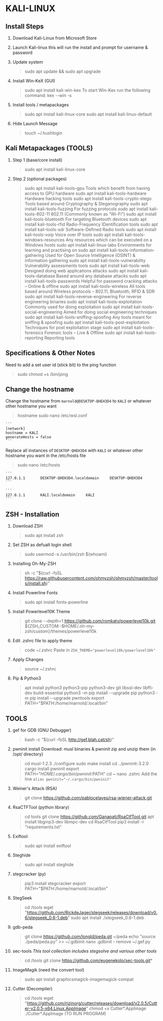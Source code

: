 # KALI-LINUX

## Install Steps

1. Download Kali-Linux from Microsoft Store

2. Launch Kali-linux this will run the install and prompt for username & password

3. Update system
    > sudo apt update && sudo apt upgrade

4. Install Win-KeX (GUI)
    > sudo apt install kali-win-kex
    To start Win-Kex run the following command:
    > kex --win -s

5. Install tools / metapackages
    > sudo apt install kali-linux-core
    > sudo apt install kali-linux-default

6. Hide Launch Message
    > touch ~/.hushlogin

## Kali Metapackages (TOOLS)

1. Step 1 (base/core install)
    > sudo apt install kali-linux-core

2. Step 2 (optional packages)
    > sudo apt install kali-tools-gpu
        Tools which benefit from having access to GPU hardware
    > sudo apt install kali-tools-hardware
        Hardware hacking tools
    > sudo apt install kali-tools-crypto-stego
        Tools based around Cryptography & Steganography
    > sudo apt install kali-tools-fuzzing
        For fuzzing protocols
    > sudo apt install kali-tools-802-11
        802.11 (Commonly known as “Wi-Fi”)
    > sudo apt install kali-tools-bluetooth
        For targeting Bluetooth devices
    > sudo apt install kali-tools-rfid
        Radio-Frequency IDentification tools
    > sudo apt install kali-tools-sdr
        Software-Defined Radio tools
    > sudo apt install kali-tools-voip
        Voice over IP tools
    > sudo apt install kali-tools-windows-resources
        Any resources which can be executed on a Windows hosts
    > sudo apt install kali-linux-labs
        Environments for learning and practising on
    > sudo apt install kali-tools-information-gathering
        Used for Open Source Intelligence (OSINT) & information gathering
    > sudo apt install kali-tools-vulnerability
        Vulnerability assessments tools
    > sudo apt install kali-tools-web
        Designed doing web applications attacks
    > sudo apt install kali-tools-database
        Based around any database attacks
    > sudo apt install kali-tools-passwords
        Helpful for password cracking attacks – Online & offline
    > sudo apt install kali-tools-wireless
        All tools based around Wireless protocols – 802.11, Bluetooth, RFID & SDR
    > sudo apt install kali-tools-reverse-engineering
        For reverse engineering binaries
    > sudo apt install kali-tools-exploitation
        Commonly used for doing exploitation
    > sudo apt install kali-tools-social-engineering
        Aimed for doing social engineering techniques
    > sudo apt install kali-tools-sniffing-spoofing
        Any tools meant for sniffing & spoofing
    > sudo apt install kali-tools-post-exploitation
        Techniques for post exploitation stage
    > sudo apt install kali-tools-forensics
        Forensic tools – Live & Offline
    > sudo apt install kali-tools-reporting
        Reporting tools

## Specifications & Other Notes

Need to add a set user id (stick bit) to the ping function

> sudo chmod +s /bin/ping

## Change the hostname

Change the hostname from `marnold@DESKTOP-QHEH3D4` to `KALI` or whatever other hostname you want

> hostname
> sudo nano /etc/wsl.conf

    ```
    [network]
    hostname = KALI
    generateHosts = false
    ```

Replace all instances of `DESKTOP-QHEH3D4` with `KALI` or whatever other hostname you want in the /etc/hosts file

> sudo nano /etc/hosts

    ```
    127.0.1.1       DESKTOP-QHEH3D4.localdomain     DESKTOP-QHEH3D4
    ```

    ```
    127.0.1.1       KALI.localdomain     KALI
    ```

## ZSH - Installation

1. Download ZSH
    > sudo apt install zsh

2. Set ZSH as defualt login shell
    > sudo usermod -s /usr/bin/zsh $(whoami)

3. Installing Oh-My-ZSH
    > sh -c "$(curl -fsSL <https://raw.githubusercontent.com/ohmyzsh/ohmyzsh/master/tools/install.sh>)"

4. Install Powerline Fonts
    > sudo apt install fonts-powerline

5. Install Powerlevel10K Theme
    > git clone --depth=1 <https://github.com/romkatv/powerlevel10k.git> ${ZSH_CUSTOM:-$HOME/.oh-my-zsh/custom}/themes/powerlevel10k

6. Edit .zshrc file to apply theme
    > code ~/.zshrc
    Paste in `ZSH_THEME="powerlevel10k/powerlevel10k"`

7. Apply Changes
    > source ~/.zshrc

8. Pip & Python3
    > apt install python3 python3-pip python3-dev git libssl-dev libffi-dev build-essential
    > python3 -m pip install --upgrade pip
    > python3 -m pip install --upgrade pwntools
    > export PATH="$PATH:/home/marnold/.local/bin"

## TOOLS

1. gef for GDB (GNU Debugger)
    > bash -c "$(curl -fsSL <http://gef.blah.cat/sh>)"

2. pwninit install
    Download: musl binaries & pwninit zip and unzip them (in /opt/ directory)
    > cd musl-1.2.3
    > ./configure
    > sudo make install
    > cd ../pwninit-3.2.0
    > cargo install pwninit
    > export PATH="$HOME/.cargo/bin/pwninit:$PATH"
    > cd ~
    > nano .zshrc
    Add the line `alias pwninit="~/.cargo/bin/pwninit"`

3. Weiner's Attack (RSA)
    > git clone <https://github.com/pablocelayes/rsa-wiener-attack.git>

4. RsaCTFTool (python library)
    > cd tools
    > git clone <https://github.com/Ganapati/RsaCtfTool.git>
    > apt install libgmp3-dev libmpc-dev
    > cd RsaCtfTool
    > pip3 install -r "requirements.txt"

5. Exiftool
    > sudo apt install exiftool

6. Steghide
    > sudo apt install steghide

7. stegcracker (py)
    > pip3 install stegcracker
    > export PATH="$PATH:/home/marnold/.local/bin"

8. StegSeek
    > cd /tools
    > wget "https://github.com/RickdeJager/stegseek/releases/download/v0.6/stegseek_0.6-1.deb"
    > sudo apt install ./stegseek_0.6-1.deb

9. gdb-peda
    > git clone <https://github.com/longld/peda.git> ~/peda
    > echo "source ./peda/peda.py" >> ~/.gdbinit
    > nano .gdbinit
        - remove ~/.gef.py

10. sec-tools
    *This tool collection includes stegsolve and various other tools*
    > cd /tools
    > git clone <https://github.com/eugenekolo/sec-tools.git>*

11. ImageMagik (need the convert tool)
    > sudo apt install graphicsmagick-imagemagick-compat

12. Cutter (Decompiler)
    > cd /tools
    > wget "https://github.com/rizinorg/cutter/releases/download/v2.0.5/Cutter-v2.0.5-x64.Linux.AppImage"
    > chmod +x Cutter*.AppImage
    > ./Cutter*.AppImage (TO RUN PROGRAM)
